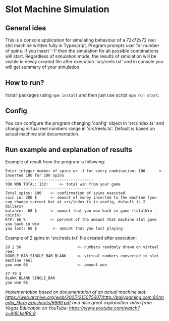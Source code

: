 # Slot Machine Simulation

## General idea
This is a console application for simulating behaviour of a 72x72x72 reel slot machine written fully in Typescript.
Program prompts user for number of spins. If you insert '-1' then the simulation for all possible combinations will start.
Regardless of simulation mode, the results of simulation will be visible in newly created file after execution 'src/reels.txt' and in console you will get summary of your simulation. 

## How to run?
Install packages using `npm install` and then just use script `npm run start`.

## Config
You can configure the program changing 'config' object in 'src/index.ts' and changing virtual reel numbers range in 'src/reels.ts'. Default is based on actual machine slot documentation.

## Run example and explanation of results
Example of result from the program is following:
```
Enter integer number of spins or -1 for every combination: 100      <-inserted 100 for 100 spins
---------------------------------------
YOU WON TOTAL: 132!     <- total win from your game
---------------------------------------
Total spins: 100    <- confirmation of spins executed
coin in: 200 $      <- amount of money inserted to the machine (you can change current bet at src/index.ts in config, default is 2 dollars)
balance: -68 $      <- amount that you won back in game (totalWin - coinIn)
RTP: 66 %           <- percent of the amount that machine slot gave you back in win
you lost: 68 $       <- amount that you lost playing
```

Example of 2 spins in 'src/reels.txt' file created after execution:
```
28 2 56                         <- numbers randomly drawn on virtual reel
DOUBLE_BAR SINGLE_BAR BLANK     <- virtual numbers converted to slot machine reel
you won 0$                      <- amount won

47 70 3
BLANK BLANK SINGLE_BAR
you won 0$
```


*Implementation based on documentation of an actual machine slot: https://web.archive.org/web/20051215075607/http://ballygaming.com:80/media_library/pcsheets/6999.pdf*
*and also great explanation video from Vegas Education on YouTube: https://www.youtube.com/watch?v=AI8LkeIR6_8*